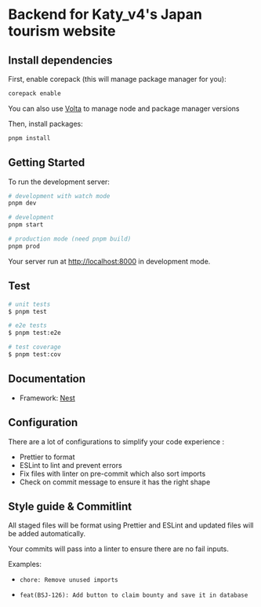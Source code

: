 # Backend for Katy_v4's Japan tourism website

## Install dependencies

First, enable corepack (this will manage package manager for you):

```bash
corepack enable
```

You can also use [Volta](https://volta.sh/) to manage node and package manager versions

Then, install packages:

```bash
pnpm install
```

## Getting Started

To run the development server:

```bash
# development with watch mode
pnpm dev

# development
pnpm start

# production mode (need pnpm build)
pnpm prod
```

Your server run at [http://localhost:8000](http://localhost:8000) in development mode.

## Test

```bash
# unit tests
$ pnpm test

# e2e tests
$ pnpm test:e2e

# test coverage
$ pnpm test:cov
```

## Documentation

- Framework: [Nest](https://docs.nestjs.com/)

## Configuration

There are a lot of configurations to simplify your code experience :

- Prettier to format
- ESLint to lint and prevent errors
- Fix files with linter on pre-commit which also sort imports
- Check on commit message to ensure it has the right shape

## Style guide & Commitlint

All staged files will be format using Prettier and ESLint and updated files will be added automatically.

Your commits will pass into a linter to ensure there are no fail inputs.

Examples:

- `chore: Remove unused imports`

- `feat(BSJ-126): Add button to claim bounty and save it in database`
